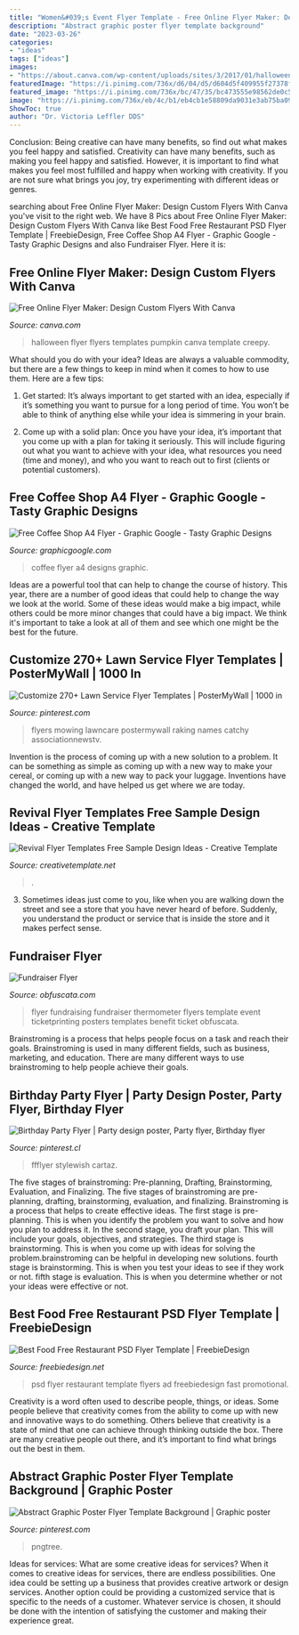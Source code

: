 ```yaml
---
title: "Women&#039;s Event Flyer Template - Free Online Flyer Maker: Design Custom Flyers With Canva"
description: "Abstract graphic poster flyer template background"
date: "2023-03-26"
categories:
- "ideas"
tags: ["ideas"]
images:
- "https://about.canva.com/wp-content/uploads/sites/3/2017/01/halloween_flyer.png"
featuredImage: "https://i.pinimg.com/736x/d6/04/d5/d604d5f409955f27378f577cbd5a5063.jpg"
featured_image: "https://i.pinimg.com/736x/bc/47/35/bc473555e98562de0c5af2cc0d64a201.jpg"
image: "https://i.pinimg.com/736x/eb/4c/b1/eb4cb1e58809da9031e3ab75ba0963b4.jpg"
ShowToc: true
author: "Dr. Victoria Leffler DDS"
---
```



Conclusion: Being creative can have many benefits, so find out what makes you feel happy and satisfied.
Creativity can have many benefits, such as making you feel happy and satisfied. However, it is important to find what makes you feel most fulfilled and happy when working with creativity. If you are not sure what brings you joy, try experimenting with different ideas or genres.

	

		
searching about Free Online Flyer Maker: Design Custom Flyers With Canva you've visit to the right web. We have 8 Pics about Free Online Flyer Maker: Design Custom Flyers With Canva like Best Food Free Restaurant PSD Flyer Template | FreebieDesign, Free Coffee Shop A4 Flyer - Graphic Google - Tasty Graphic Designs and also Fundraiser Flyer. Here it is:
		
    
## Free Online Flyer Maker: Design Custom Flyers With Canva

<img loading=lazy src="https://about.canva.com/wp-content/uploads/sites/3/2017/01/halloween_flyer.png" onerror="this.onerror=null;this.src='https://tse3.mm.bing.net/th?id=OIP.s9AOejwK_C64qQBRbLp4wAHaKX&amp;pid=15.1';" alt="Free Online Flyer Maker: Design Custom Flyers With Canva">

_Source: canva.com_

>halloween flyer flyers templates pumpkin canva template creepy. 

	

What should you do with your idea?
Ideas are always a valuable commodity, but there are a few things to keep in mind when it comes to how to use them. Here are a few tips: 
1. Get started: It’s always important to get started with an idea, especially if it’s something you want to pursue for a long period of time. You won’t be able to think of anything else while your idea is simmering in your brain.

2. Come up with a solid plan: Once you have your idea, it’s important that you come up with a plan for taking it seriously. This will include figuring out what you want to achieve with your idea, what resources you need (time and money), and who you want to reach out to first (clients or potential customers). 


    
## Free Coffee Shop A4 Flyer - Graphic Google - Tasty Graphic Designs

<img loading=lazy src="http://graphicgoogle.com/wp-content/uploads/2016/01/Free-Coffee-Shop-A4-Flyer.jpg" onerror="this.onerror=null;this.src='https://tse3.mm.bing.net/th?id=OIP.E3rnwxDyuKFzIBS8Wl55kwHaKi&amp;pid=15.1';" alt="Free Coffee Shop A4 Flyer - Graphic Google - Tasty Graphic Designs">

_Source: graphicgoogle.com_

>coffee flyer a4 designs graphic. 

	

Ideas are a powerful tool that can help to change the course of history. This year, there are a number of good ideas that could help to change the way we look at the world. Some of these ideas would make a big impact, while others could be more minor changes that could have a big impact. We think it's important to take a look at all of them and see which one might be the best for the future.

    
## Customize 270+ Lawn Service Flyer Templates | PosterMyWall | 1000 In

<img loading=lazy src="https://i.pinimg.com/736x/bc/47/35/bc473555e98562de0c5af2cc0d64a201.jpg" onerror="this.onerror=null;this.src='https://tse2.mm.bing.net/th?id=OIP.GVJnJ0uQ56sBkA92nHzkIQAAAA&amp;pid=15.1';" alt="Customize 270+ Lawn Service Flyer Templates | PosterMyWall | 1000 in">

_Source: pinterest.com_

>flyers mowing lawncare postermywall raking names catchy associationnewstv. 

	

Invention is the process of coming up with a new solution to a problem. It can be something as simple as coming up with a new way to make your cereal, or coming up with a new way to pack your luggage. Inventions have changed the world, and have helped us get where we are today.

    
## Revival Flyer Templates Free Sample Design Ideas - Creative Template

<img loading=lazy src="http://www.creativetemplate.net/wp-content/uploads/2018/06/Sample-Revival-Flyer-Template.jpg" onerror="this.onerror=null;this.src='https://tse3.mm.bing.net/th?id=OIP.u9ghxymFoTIrZPeGahVmdQHaEP&amp;pid=15.1';" alt="Revival Flyer Templates Free Sample Design Ideas - Creative Template">

_Source: creativetemplate.net_

>. 

	

3. Sometimes ideas just come to you, like when you are walking down the street and see a store that you have never heard of before. Suddenly, you understand the product or service that is inside the store and it makes perfect sense.

    
## Fundraiser Flyer

<img loading=lazy src="https://www.obfuscata.com/wp-content/uploads/2017/10/fundraiser-flyer-7.jpg" onerror="this.onerror=null;this.src='https://tse3.mm.bing.net/th?id=OIP.Illn5HPlA9J0k8YLEzG_lgHaJ_&amp;pid=15.1';" alt="Fundraiser Flyer">

_Source: obfuscata.com_

>flyer fundraising fundraiser thermometer flyers template event ticketprinting posters templates benefit ticket obfuscata. 

	

Brainstroming is a process that helps people focus on a task and reach their goals. Brainstroming is used in many different fields, such as business, marketing, and education. There are many different ways to use brainstroming to help people achieve their goals.

    
## Birthday Party Flyer | Party Design Poster, Party Flyer, Birthday Flyer

<img loading=lazy src="https://i.pinimg.com/736x/d6/04/d5/d604d5f409955f27378f577cbd5a5063.jpg" onerror="this.onerror=null;this.src='https://tse4.mm.bing.net/th?id=OIP.1ECBVI_9aL5R1qAtvemPmgHaK4&amp;pid=15.1';" alt="Birthday Party Flyer | Party design poster, Party flyer, Birthday flyer">

_Source: pinterest.cl_

>ffflyer stylewish cartaz. 

	

The five stages of brainstroming: Pre-planning, Drafting, Brainstorming, Evaluation, and Finalizing.
The five stages of brainstroming are pre-planning, drafting, brainstorming, evaluation, and finalizing. Brainstroming is a process that helps to create effective ideas. The first stage is pre-planning. This is when you identify the problem you want to solve and how you plan to address it. In the second stage, you draft your plan. This will include your goals, objectives, and strategies. The third stage is brainstorming. This is when you come up with ideas for solving the problem.brainstroming can be helpful in developing new solutions. fourth stage is brainstorming. This is when you test your ideas to see if they work or not. fifth stage is evaluation. This is when you determine whether or not your ideas were effective or not.

    
## Best Food Free Restaurant PSD Flyer Template | FreebieDesign

<img loading=lazy src="https://freebiedesign.net/wp-content/uploads/2020/07/Best-Food-Free-Restaurant-PSD-Flyer-Template.jpg" onerror="this.onerror=null;this.src='https://tse2.mm.bing.net/th?id=OIP.H2hebfvpIODNojteUMizYgHaKa&amp;pid=15.1';" alt="Best Food Free Restaurant PSD Flyer Template | FreebieDesign">

_Source: freebiedesign.net_

>psd flyer restaurant template flyers ad freebiedesign fast promotional. 

	

Creativity is a word often used to describe people, things, or ideas. Some people believe that creativity comes from the ability to come up with new and innovative ways to do something. Others believe that creativity is a state of mind that one can achieve through thinking outside the box. There are many creative people out there, and it’s important to find what brings out the best in them.

    
## Abstract Graphic Poster Flyer Template Background | Graphic Poster

<img loading=lazy src="https://i.pinimg.com/736x/eb/4c/b1/eb4cb1e58809da9031e3ab75ba0963b4.jpg" onerror="this.onerror=null;this.src='https://tse4.mm.bing.net/th?id=OIP.6pv4HfudUhEj8uYlgzJCiAHaK4&amp;pid=15.1';" alt="Abstract Graphic Poster Flyer Template Background | Graphic poster">

_Source: pinterest.com_

>pngtree. 

	

Ideas for services: What are some creative ideas for services?
When it comes to creative ideas for services, there are endless possibilities. One idea could be setting up a business that provides creative artwork or design services. Another option could be providing a customized service that is specific to the needs of a customer. Whatever service is chosen, it should be done with the intention of satisfying the customer and making their experience great.

